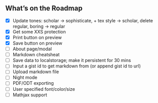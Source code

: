 ## What’s on the Roadmap

- [x] Update tones: scholar → sophisticate, + tex style → scholar, delete regular, boring → regular  
- [x] Get some XXS protection  
- [x] Print button on preview  
- [x] Save button on preview  
- [ ] About page/modal  
- [ ] Markdown cheatsheat  
- [ ] Save data to localstorage; make it persistent for 30 mins  
- [ ] Input a gist id to get markdown from (or append gist id to url)    
- [ ] Upload markdown file   
- [ ] Night mode   
- [ ] PDF/ODT exporting  
- [ ] User specified font/color/size  
- [ ] Mathjax support  